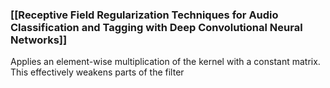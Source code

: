 ### [[Receptive Field Regularization Techniques for Audio Classification and Tagging with Deep Convolutional Neural Networks]]
Applies an element-wise multiplication of the kernel with a constant matrix. This effectively weakens parts of the filter
